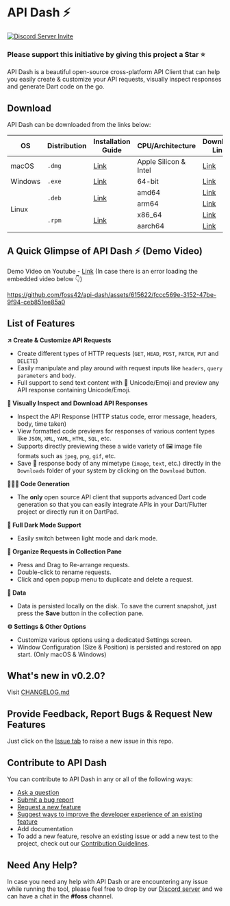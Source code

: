 # API Dash ⚡️

[![Discord Server Invite](https://img.shields.io/badge/DISCORD-JOIN%20SERVER-5663F7?style=for-the-badge&logo=discord&logoColor=white)](https://bit.ly/heyfoss)

### Please support this initiative by giving this project a Star ⭐️

API Dash is a beautiful open-source cross-platform API Client that can help you easily create & customize your API requests, visually inspect responses and generate Dart code on the go.

## Download
API Dash can be downloaded from the links below:

<table>
    <thead>
        <tr>
            <th>OS</th>
            <th>Distribution</th>
            <th>Installation Guide</th>
            <th>CPU/Architecture</th>
            <th>Download Link</th>
        </tr>
    </thead>
    <tbody>
        <tr>
            <td>macOS</td>
          <td><code>.dmg</code></td>
            <td><a href="https://github.com/foss42/api-dash/blob/main/INSTALLATION.md#macos">Link</a></td>
            <td>Apple Silicon & Intel</td>
            <td><a href="https://bit.ly/44wmazf">Link</a></td>
        </tr>
        <tr>
            <td>Windows</td>
            <td><code>.exe</code></td>
            <td><a href="https://github.com/foss42/api-dash/blob/main/INSTALLATION.md#windows">Link</a></td>
            <td>64-bit</td>
            <td><a href="https://bit.ly/424ExKb">Link</a></td>
        </tr>
        <tr>
            <td rowspan=4>Linux</td>
            <td rowspan=2><code>.deb</code></td>          
            <td rowspan=2><a href="https://github.com/foss42/api-dash/blob/main/INSTALLATION.md#debian-based-linux-distributions-debian-ubuntu-linux-mint-etc">Link</a></td>
            <td>amd64</td>
            <td><a href="https://bit.ly/44sWPq2">Link</a></td>
        </tr>
         <tr>
            <td>arm64</td>
            <td><a href="https://bit.ly/3pdVgvP">Link</a></td>
        </tr>
        <tr>
            <td rowspan=2><code>.rpm</code></td>
            <td rowspan=2><a href="https://github.com/foss42/api-dash/blob/main/INSTALLATION.md#red-hat-based-linux-distributions-fedora-rocky-almalinux-centos-rhel-etc">Link</a></td>
            <td>x86_64</td>
            <td><a href="https://bit.ly/417gWHe">Link</a></td>
        </tr>
         <tr>
            <td>aarch64</td>
            <td><a href="https://bit.ly/3LWdJWV">Link</a></td>
        </tr>
    </tbody>
</table>

## A Quick Glimpse of API Dash ⚡️ (Demo Video)

Demo Video on Youtube - [Link](https://youtu.be/IQlrgpNpS2s) (In case there is an error loading the embedded video below 👇)

https://github.com/foss42/api-dash/assets/615622/fccc569e-3152-47be-9f94-ceb851ee85a0

## List of Features

**↗️ Create & Customize API Requests**
- Create different types of HTTP requests (`GET`, `HEAD`, `POST`, `PATCH`, `PUT` and `DELETE`)
- Easily manipulate and play around with request inputs like `headers`, `query parameters` and `body`.
- Full support to send text content with 🥳 Unicode/Emoji and preview any API response containing Unicode/Emoji.

**🔎 Visually Inspect and Download API Responses**
- Inspect the API Response (HTTP status code, error message, headers, body, time taken)
- View formatted code previews for responses of various content types like `JSON`, `XML`, `YAML`, `HTML`, `SQL`, etc.
- Supports directly previewing these a wide variety of 🖼 image file formats such as `jpeg`, `png`, `gif`, etc. 
- Save 💾 response body of any mimetype (`image`, `text`, etc.) directly in the `Downloads` folder of your system by clicking on the `Download` button.

**👩🏻‍💻 Code Generation**
- The **only** open source API client that supports advanced Dart code generation so that you can easily integrate APIs in your Dart/Flutter project or directly run it on DartPad.

**🌙 Full Dark Mode Support**
- Easily switch between light mode and dark mode.

**💼 Organize Requests in Collection Pane**
- Press and Drag to Re-arrange requests. 
- Double-click to rename requests. 
- Click and open popup menu to duplicate and delete a request.

**💾 Data**
- Data is persisted locally on the disk. To save the current snapshot, just press the **Save** button in the collection pane.

**⚙️ Settings & Other Options**
- Customize various options using a dedicated Settings screen.
- Window Configuration (Size & Position) is persisted and restored on app start. (Only macOS & Windows)

## What's new in v0.2.0?

Visit [CHANGELOG.md](CHANGELOG.md)

## Provide Feedback, Report Bugs & Request New Features

Just click on the [Issue tab](https://github.com/foss42/api-dash/issues) to raise a new issue in this repo.

## Contribute to API Dash

You can contribute to API Dash in any or all of the following ways: 

- [Ask a question](https://github.com/foss42/api-dash/discussions)
- [Submit a bug report](https://github.com/foss42/api-dash/issues/new/choose)
- [Request a new feature](https://github.com/foss42/api-dash/issues/new/choose)
- [Suggest ways to improve the developer experience of an existing feature](https://github.com/foss42/api-dash/issues/new/choose)
- Add documentation
- To add a new feature, resolve an existing issue or add a new test to the project, check out our [Contribution Guidelines](CONTRIBUTING.md).  

## Need Any Help?

In case you need any help with API Dash or are encountering any issue while running the tool, please feel free to drop by our [Discord server](https://bit.ly/heyfoss) and we can have a chat in the **#foss** channel.
